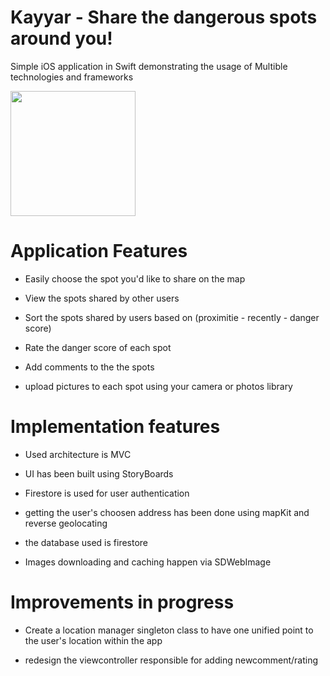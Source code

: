 # Kayyar - Share the dangerous spots around you! 
Simple iOS application in Swift demonstrating the usage of Multible technologies and frameworks

<img src="https://github.com/Mrwhononumber/Images/blob/81c4c70f45dfe08304415d197c418e25467716ae/Kayyar/123iphone.png" width="200">



# Application Features

* Easily choose the spot you'd like to share on the map

* View the spots shared by other users

* Sort the spots shared by users based on (proximitie - recently - danger score)

* Rate the danger score of each spot

* Add comments to the the spots

* upload pictures to each spot using your camera or photos library 

# Implementation features


* Used architecture is MVC

* UI has been built using StoryBoards

* Firestore is used for user authentication

* getting the user's choosen address has been done using mapKit and reverse geolocating

* the database used is firestore

* Images downloading and caching happen via SDWebImage


# Improvements in progress 

* Create a location manager singleton class to have one unified point to the user's location within the app

* redesign the viewcontroller responsible for adding newcomment/rating 
